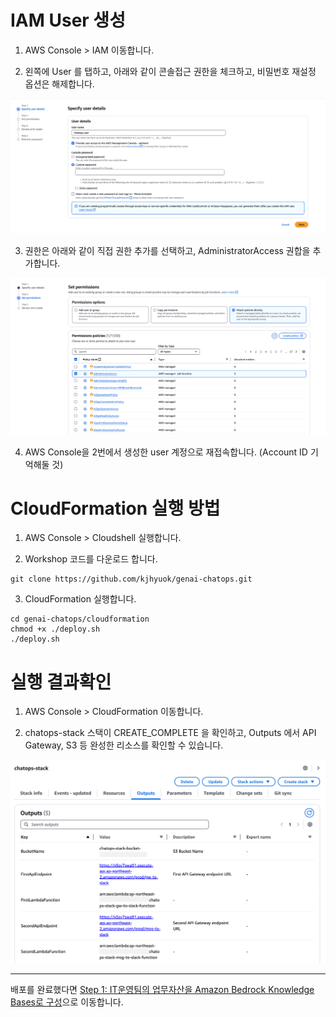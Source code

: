 # IAM User 생성
1. AWS Console > IAM 이동합니다.

2. 왼쪽에 User 를 탭하고, 아래와 같이 콘솔접근 권한을 체크하고, 비밀번호 재설정 옵션은 해제합니다.

![참고화면](./IAM_User_Create.png)

3. 권한은 아래와 같이 직접 권한 추가를 선택하고, AdministratorAccess 권합을 추가합니다.

![참고화면](./IAM_User_Accss_Policy.png)

4. AWS Console을 2번에서 생성한 user 계정으로 재접속합니다. (Account ID 기억해둘 것)

# CloudFormation 실행 방법

1. AWS Console > Cloudshell 실행합니다.

2. Workshop 코드를 다운로드 합니다.
```
git clone https://github.com/kjhyuok/genai-chatops.git
```

3. CloudFormation 실행합니다.
```
cd genai-chatops/cloudformation
chmod +x ./deploy.sh
./deploy.sh
```

# 실행 결과확인
1. AWS Console > CloudFormation 이동합니다.

2. chatops-stack 스택이 CREATE_COMPLETE 을 확인하고, Outputs 에서 API Gateway, S3 등 완성한 리소스를 확인할 수 있습니다.

![결과화면](./cloudformation_output.png)

---

배포를 완료했다면 [Step 1: IT운영팀의 업무자산을 Amazon Bedrock Knowledge Bases로 구성](./detail/step1.md)으로 이동합니다.
